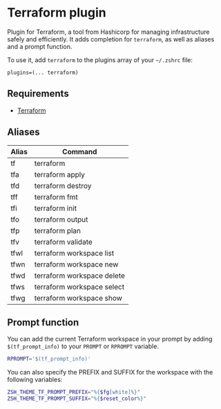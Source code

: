 # Terraform plugin

Plugin for Terraform, a tool from Hashicorp for managing infrastructure safely and efficiently.
It adds completion for `terraform`, as well as aliases and a prompt function.

To use it, add `terraform` to the plugins array of your `~/.zshrc` file:

```shell
plugins=(... terraform)
```

## Requirements

* [Terraform](https://terraform.io/)

## Aliases

| Alias | Command                    |
| ----- | -------------------------- |
| tf    | terraform                  |
| tfa   | terraform apply            |
| tfd   | terraform destroy          |
| tff   | terraform fmt              |
| tfi   | terraform init             |
| tfo   | terraform output           |
| tfp   | terraform plan             |
| tfv   | terraform validate         |
| tfwl  | terraform workspace list   |
| tfwn  | terraform workspace new    |
| tfwd  | terraform workspace delete |
| tfws  | terraform workspace select |
| tfwg  | terraform workspace show   |

## Prompt function

You can add the current Terraform workspace in your prompt by adding `$(tf_prompt_info)`
to your `PROMPT` or `RPROMPT` variable.

```sh
RPROMPT='$(tf_prompt_info)'
```

You can also specify the PREFIX and SUFFIX for the workspace with the following variables:

```sh
ZSH_THEME_TF_PROMPT_PREFIX="%{$fg[white]%}"
ZSH_THEME_TF_PROMPT_SUFFIX="%{$reset_color%}"
```
